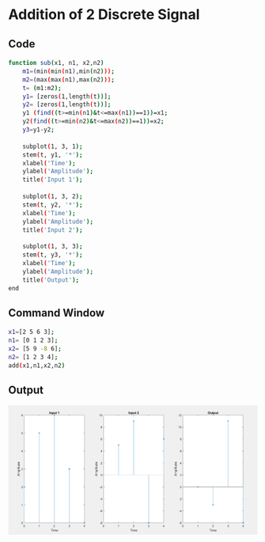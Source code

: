 # Addition of 2 Discrete Signal


## Code

```bash
function sub(x1, n1, x2,n2)
    m1=(min(min(n1),min(n2)));
    m2=(max(max(n1),max(n2)));
    t= (m1:m2);
    y1= [zeros(1,length(t))];
    y2= [zeros(1,length(t))];
    y1 (find((t>=min(n1)&t<=max(n1))==1))=x1;
    y2(find((t>=min(n2)&t<=max(n2))==1))=x2;
    y3=y1-y2;
    
    subplot(1, 3, 1);
    stem(t, y1, '*');
    xlabel('Time');
    ylabel('Amplitude');
    title('Input 1');

    subplot(1, 3, 2);
    stem(t, y2, '*');
    xlabel('Time');
    ylabel('Amplitude');
    title('Input 2');

    subplot(1, 3, 3);
    stem(t, y3, '*');
    xlabel('Time');
    ylabel('Amplitude');
    title('Output');
end

```

## Command Window

```bash
x1=[2 5 6 3];
n1= [0 1 2 3];
x2= [5 9 -8 6];
n2= [1 2 3 4];
add(x1,n1,x2,n2)
```

## Output 
<img src='../img/sublabel.png'>